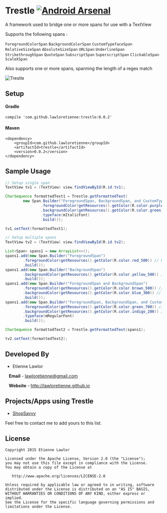 # Trestle [![Android Arsenal](https://img.shields.io/badge/Android%20Arsenal-Trestle-brightgreen.svg?style=flat)](http://android-arsenal.com/details/1/1916)
A framework used to bridge one or more spans for use with a TextView

Supports the following spans :

`ForegroundColorSpan`
`BackgroundColorSpan`
`CustomTypefaceSpan`
`RelativeSizeSpan`
`AbsoluteSizeSpan`
`URLSpan`
`UnderlineSpan`
`StrikethroughSpan`
`QuoteSpan`
`SubscriptSpan`
`SuperscriptSpan`
`ClickableSpan`
`ScaleXSpan`

Also supports one or more spans, spanning the length of a regex match

![Trestle](https://raw.githubusercontent.com/lawloretienne/Trestle/master/images/Trestle_Screenshot2.png)

## Setup

#### Gradle

`compile 'com.github.lawloretienne:trestle:0.0.2'`

#### Maven
```
<dependency>
    <groupId>com.github.lawloretienne</groupId>
    <artifactId>trestle</artifactId>
    <version>0.0.2</version>
</dependency>
```

## Sample Usage

```java
// Setup single span
TextView tv1 = (TextView) view.findViewById(R.id.tv1);

CharSequence formattedText1 = Trestle.getFormattedText(
        new Span.Builder("ForegroundSpan, BackgroundSpan, and CustomTypefaceSpan")
                .foregroundColor(getResources().getColor(R.color.purple_100)) // Pass resolved color instead of resource id
                .backgroundColor(getResources().getColor(R.color.green_500)) // Pass resolved color instead of resource id
                .typeface(mItalicFont)
                .build());

tv1.setText(formattedText1);

// Setup multiple spans
TextView tv2 = (TextView) view.findViewById(R.id.tv2);

List<Span> spans1 = new ArrayList<>();
spans1.add(new Span.Builder("ForegroundSpan")
        .foregroundColor(getResources().getColor(R.color.red_500)) // Pass resolved color instead of resource id
        .build());
spans1.add(new Span.Builder("BackgroundSpan")
        .backgroundColor(getResources().getColor(R.color.yellow_500)) // Pass resolved color instead of resource id
        .build());
spans1.add(new Span.Builder("ForegroundSpan and BackgroundSpan")
        .foregroundColor(getResources().getColor(R.color.brown_500)) // Pass resolved color instead of resource id
        .backgroundColor(getResources().getColor(R.color.blue_300)) // Pass resolved color instead of resource id
        .build());
spans1.add(new Span.Builder("ForegroundSpan, BackgroundSpan, and CustomTypefaceSpan")
        .foregroundColor(getResources().getColor(R.color.green_700)) // Pass resolved color instead of resource id
        .backgroundColor(getResources().getColor(R.color.indigo_200)) // Pass resolved color instead of resource id
        .typeface(mRegularFont)
        .build());

CharSequence formattedText2 = Trestle.getFormattedText(spans1);

tv2.setText(formattedText2);
```

## Developed By

* Etienne Lawlor 
 
&nbsp;&nbsp;&nbsp;**Email** - lawloretienne@gmail.com

&nbsp;&nbsp;&nbsp;**Website** - http://lawloretienne.github.io

## Projects/Apps using Trestle

- <a href="https://play.google.com/store/apps/details?id=com.biggu.shopsavvy&hl=en">ShopSavvy</a>

Feel free to contact me to add yours to this list.

## License

```
Copyright 2015 Etienne Lawlor

Licensed under the Apache License, Version 2.0 (the "License");
you may not use this file except in compliance with the License.
You may obtain a copy of the License at

   http://www.apache.org/licenses/LICENSE-2.0

Unless required by applicable law or agreed to in writing, software
distributed under the License is distributed on an "AS IS" BASIS,
WITHOUT WARRANTIES OR CONDITIONS OF ANY KIND, either express or implied.
See the License for the specific language governing permissions and
limitations under the License.
```
